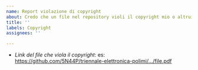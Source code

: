```yaml
---
name: Report violazione di copyright
about: Credo che un file nel repository violi il copyright mio o altrui
title: ''
labels: Copyright
assignees: ''

---
```


- *Link del file che viola il copyright*:
es: https://github.com/5N44P/triennale-elettronica-polimi/.../file.pdf
